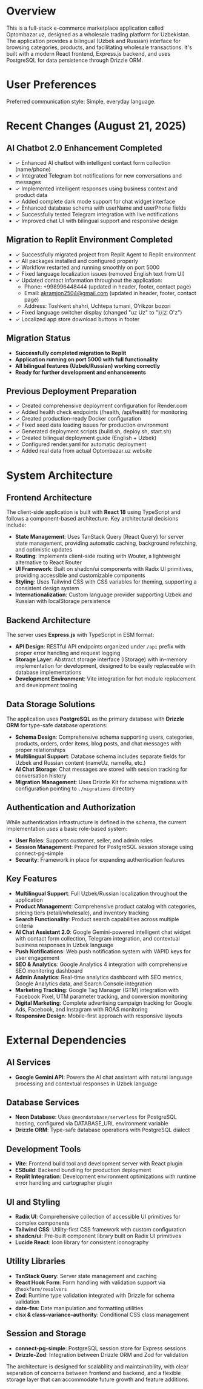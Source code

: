 # Overview

This is a full-stack e-commerce marketplace application called Optombazar.uz, designed as a wholesale trading platform for Uzbekistan. The application provides a bilingual (Uzbek and Russian) interface for browsing categories, products, and facilitating wholesale transactions. It's built with a modern React frontend, Express.js backend, and uses PostgreSQL for data persistence through Drizzle ORM.

# User Preferences

Preferred communication style: Simple, everyday language.

# Recent Changes (August 21, 2025)

## AI Chatbot 2.0 Enhancement Completed
- ✓ Enhanced AI chatbot with intelligent contact form collection (name/phone)
- ✓ Integrated Telegram bot notifications for new conversations and messages
- ✓ Implemented intelligent responses using business context and product data
- ✓ Added complete dark mode support for chat widget interface
- ✓ Enhanced database schema with userName and userPhone fields
- ✓ Successfully tested Telegram integration with live notifications
- ✓ Improved chat UI with bilingual support and responsive design

## Migration to Replit Environment Completed
- ✓ Successfully migrated project from Replit Agent to Replit environment
- ✓ All packages installed and configured properly
- ✓ Workflow restarted and running smoothly on port 5000
- ✓ Fixed language localization issues (removed English text from UI)
- ✓ Updated contact information throughout the application:
  - Phone: +998996448444 (updated in header, footer, contact page)
  - Email: akramjon2504@gmail.com (updated in header, footer, contact page)
  - Address: Toshkent shahri, Uchtepa tumani, O'rikzor bozori
- ✓ Fixed language switcher display (changed "uz Uz" to "🇺🇿 O'z")
- ✓ Localized app store download buttons in footer

## Migration Status
- **Successfully completed migration to Replit**
- **Application running on port 5000 with full functionality**
- **All bilingual features (Uzbek/Russian) working correctly**
- **Ready for further development and enhancements**

## Previous Deployment Preparation
- ✓ Created comprehensive deployment configuration for Render.com
- ✓ Added health check endpoints (/health, /api/health) for monitoring
- ✓ Created production-ready Docker configuration
- ✓ Fixed seed data loading issues for production environment
- ✓ Generated deployment scripts (build.sh, deploy.sh, start.sh)
- ✓ Created bilingual deployment guide (English + Uzbek)
- ✓ Configured render.yaml for automatic deployment
- ✓ Added real data from actual Optombazar.uz website

# System Architecture

## Frontend Architecture
The client-side application is built with **React 18** using TypeScript and follows a component-based architecture. Key architectural decisions include:

- **State Management**: Uses TanStack Query (React Query) for server state management, providing automatic caching, background refetching, and optimistic updates
- **Routing**: Implements client-side routing with Wouter, a lightweight alternative to React Router
- **UI Framework**: Built on shadcn/ui components with Radix UI primitives, providing accessible and customizable components
- **Styling**: Uses Tailwind CSS with CSS variables for theming, supporting a consistent design system
- **Internationalization**: Custom language provider supporting Uzbek and Russian with localStorage persistence

## Backend Architecture
The server uses **Express.js** with TypeScript in ESM format:

- **API Design**: RESTful API endpoints organized under `/api` prefix with proper error handling and request logging
- **Storage Layer**: Abstract storage interface (IStorage) with in-memory implementation for development, designed to be easily replaceable with database implementations
- **Development Environment**: Vite integration for hot module replacement and development tooling

## Data Storage Solutions
The application uses **PostgreSQL** as the primary database with **Drizzle ORM** for type-safe database operations:

- **Schema Design**: Comprehensive schema supporting users, categories, products, orders, order items, blog posts, and chat messages with proper relationships
- **Multilingual Support**: Database schema includes separate fields for Uzbek and Russian content (nameUz, nameRu, etc.)
- **AI Chat Storage**: Chat messages are stored with session tracking for conversation history
- **Migration Management**: Uses Drizzle Kit for schema migrations with configuration pointing to `./migrations` directory

## Authentication and Authorization
While authentication infrastructure is defined in the schema, the current implementation uses a basic role-based system:

- **User Roles**: Supports customer, seller, and admin roles
- **Session Management**: Prepared for PostgreSQL session storage using connect-pg-simple
- **Security**: Framework in place for expanding authentication features

## Key Features
- **Multilingual Support**: Full Uzbek/Russian localization throughout the application
- **Product Management**: Comprehensive product catalog with categories, pricing tiers (retail/wholesale), and inventory tracking
- **Search Functionality**: Product search capabilities across multiple criteria
- **AI Chat Assistant 2.0**: Google Gemini-powered intelligent chat widget with contact form collection, Telegram integration, and contextual business responses in Uzbek language
- **Push Notifications**: Web push notification system with VAPID keys for user engagement
- **SEO & Analytics**: Google Analytics 4 integration with comprehensive SEO monitoring dashboard
- **Admin Analytics**: Real-time analytics dashboard with SEO metrics, Google Analytics data, and Search Console integration
- **Marketing Tracking**: Google Tag Manager (GTM) integration with Facebook Pixel, UTM parameter tracking, and conversion monitoring
- **Digital Marketing**: Complete advertising campaign tracking for Google Ads, Facebook, and Instagram with ROAS monitoring
- **Responsive Design**: Mobile-first approach with responsive layouts

# External Dependencies

## AI Services
- **Google Gemini API**: Powers the AI chat assistant with natural language processing and contextual responses in Uzbek language

## Database Services
- **Neon Database**: Uses `@neondatabase/serverless` for PostgreSQL hosting, configured via DATABASE_URL environment variable
- **Drizzle ORM**: Type-safe database operations with PostgreSQL dialect

## Development Tools
- **Vite**: Frontend build tool and development server with React plugin
- **ESBuild**: Backend bundling for production deployment
- **Replit Integration**: Development environment optimizations with runtime error handling and cartographer plugin

## UI and Styling
- **Radix UI**: Comprehensive collection of accessible UI primitives for complex components
- **Tailwind CSS**: Utility-first CSS framework with custom configuration
- **shadcn/ui**: Pre-built component library built on Radix UI primitives
- **Lucide React**: Icon library for consistent iconography

## Utility Libraries
- **TanStack Query**: Server state management and caching
- **React Hook Form**: Form handling with validation support via `@hookform/resolvers`
- **Zod**: Runtime type validation integrated with Drizzle for schema validation
- **date-fns**: Date manipulation and formatting utilities
- **clsx & class-variance-authority**: Conditional CSS class management

## Session and Storage
- **connect-pg-simple**: PostgreSQL session store for Express sessions
- **Drizzle-Zod**: Integration between Drizzle ORM and Zod for validation

The architecture is designed for scalability and maintainability, with clear separation of concerns between frontend and backend, and a flexible storage layer that can accommodate future growth and feature additions.